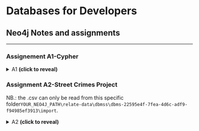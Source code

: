 # Databases for Developers

## Neo4j Notes and assignments
_____

### Assignement A1-Cypher

<details><summary>A1 <b>(click to reveal)</b></summary>
<p>
  
**1. Create a Movie node for the movie with a title Forrest Gump.**
```sql
CREATE (forrestGump:Movie {
  title:'Forrest Gump', 
  released:1995, 
  tagline:'Life is like a box of chocolates…you never know what you’re gonna get'
  })
```

**2. Add the following properties to the movie Forrest Gump:
  a. released: 1995
  b. tagline: Life is like a box of chocolates…you never know what you’re gonna get.**
  
```sql
--Done above, but:
 MATCH (FG:Movie{title:"Forrest Gump"}) 
   SET FG.released = 1995 
   SET FG.tagline = "Life is like a box of chocolates…you never know what you’re gonna get" 
   RETURN FG
```

**3. Update the released property of movie Forrest Gump, as it has actually been
released in 1994.**

```sql
MATCH (m:Movie {title: 'Forrest Gump'})
SET m.released = 1994
RETURN m
```

**4. Find the movie with the tagline Free your mind.**

```sql
MATCH (m:Movie {tagline: 'Free your mind'})
RETURN m
```

**5. Retrieve the movie The Matrix and all its relationships.**
```sql
MATCH (:Movie {title:"The Matrix"})-[r]-()
RETURN r
```

**6. Find the names and relationship type of all people who have any type of relationship
to the movie The Matrix.**
```sql
MATCH (people:Person)-[relatedTo]-(:Movie {title: "The Matrix"}) 
RETURN people.name, Type(relatedTo), relatedTo
```

**7. Find all people born in the previous century.**
```sql
MATCH (person:Person) WHERE person.born < 2000 
RETURN person.name, person.born
```

**8. Find all people who gave the movie The Da Vinci Code a rating of 65, returning their
names.**
```sql
MATCH (p:Person)-[:REVIEWED {rating:65}]->(m:Movie {title:"The Da Vinci Code"}) RETURN p.name
```

Or with a `WHERE` clause:
```sql
MATCH (movie:Movie {title:"The Da Vinci Code"})-[relationship:REVIEWED]-(reviewer) 
  WHERE relationship.rating = 65 
  RETURN reviewer 
```

**9. Find all people who follow Angela Scope and those who Angela Scope follows.**
```sql
MATCH (a:Person {name:"Angela Scope"})-[:FOLLOWS]->(p:Person)
RETURN p.name AS name
UNION
MATCH (q:Person)-[:FOLLOWS]->(a:Person {name:"Angela Scope"}) 
RETURN q.name AS name
```

**10. Find all people who follow anybody who follows Jessica Thompson returning them as
nodes.**
```sql
MATCH (p:Person)-[:FOLLOWS]->(x:Person)-[:FOLLOWS]->(JessicaThompson) RETURN p
```

**11. Tom Hanks hasn’t HELPED Gary Sinise in a research. Remove this property from
the relation.**

```diff
-- There is no relationship called HELPED. 
-- I assumed that the relationship FOLLOWS is similar, so I used that for question 11 and 12.
```
```sql
MATCH (n {name: "Paul Blythe"})-[r:FOLLOWS]->(a:Person {name:"Angela Scope"}) 
DELETE r
```

**12. Delete the whole person-to-person relationship HELPED from the graph.**
```sql
MATCH ()-[r:FOLLOWS]-() 
DELETE r
```
</p>
</details>

### Assignment A2-Street Crimes Project
NB.: the .csv can only be read from this specific folder`YOUR_NEO4J_PATH\relate-data\dbmss\dbms-22595e4f-7fea-4d6c-adf9-f94985ef3913\import`.
<details><summary>A2 <b>(click to reveal)</b></summary>
<p>
  
**1. At this web address: [data.police.uk/data](https://data.police.uk/data/) you will find crime data collected by the
UK police. Download a data set in a csv format and use (some of) the data in it to create a graph
database.**
```sql
LOAD CSV WITH HEADERS FROM 'file:///2021-01-city-of-london-street.csv' AS row
WITH row WHERE NOT row.CrimeID IS null
MERGE (c:Crime {crimeid: row.CrimeID, crimetype: coalesce(row.Crimetype, "unknown crimetype")} )
MERGE (l:Location {location: coalesce(row.Location, "unknown")})
MERGE (c)-[:HAPPENED_IN]->(l)
```
**2. Which is the location with highest number of crimes?**  
```sql
MATCH (l)-[:HAPPENED_IN]->(c)
RETURN c, COLLECT(l) as crimelocations
ORDER BY SIZE(crimelocations) DESC LIMIT 1
```
![image](https://user-images.githubusercontent.com/35559774/115575335-c0fb9380-a2c2-11eb-9abf-ce962c7e343a.png)  
![image](https://user-images.githubusercontent.com/35559774/115576365-b8578d00-a2c3-11eb-8312-d585930ea27c.png)  


The location with the next highest crimes, that is an actual location is:  
![image](https://user-images.githubusercontent.com/35559774/115575505-e6889d00-a2c2-11eb-96ed-88806bdc2e5d.png)  
![image](https://user-images.githubusercontent.com/35559774/115576406-c0afc800-a2c3-11eb-825d-e9a0ecd6c5d5.png)



**3. Which is the most common crime?**  
```sql
MATCH (c:Crime)
RETURN c.crimetype, COUNT(*) 
ORDER BY COUNT(*) DESC LIMIT 1
```
![image](https://user-images.githubusercontent.com/35559774/115575203-9f021100-a2c2-11eb-80e0-ee4a759923ae.png)


</p>
</details>

